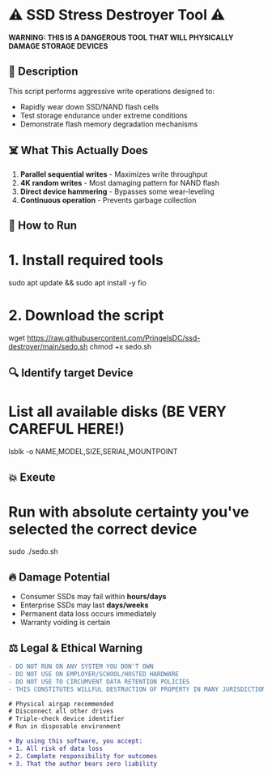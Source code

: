 # ⚠️ SSD Stress Destroyer Tool ⚠️

**WARNING: THIS IS A DANGEROUS TOOL THAT WILL PHYSICALLY DAMAGE STORAGE DEVICES**

## 📌 Description
This script performs aggressive write operations designed to:
- Rapidly wear down SSD/NAND flash cells
- Test storage endurance under extreme conditions
- Demonstrate flash memory degradation mechanisms

## ☠️ What This Actually Does
1. **Parallel sequential writes** - Maximizes write throughput
2. **4K random writes** - Most damaging pattern for NAND flash
3. **Direct device hammering** - Bypasses some wear-leveling
4. **Continuous operation** - Prevents garbage collection
## 🚀 How to Run
# 1. Install required tools
sudo apt update && sudo apt install -y fio

# 2. Download the script
wget https://raw.githubusercontent.com/PringelsDC/ssd-destroyer/main/sedo.sh
chmod +x sedo.sh
## 🔍 Identify target Device
# List all available disks (BE VERY CAREFUL HERE!)
lsblk -o NAME,MODEL,SIZE,SERIAL,MOUNTPOINT

## 💥 Exeute
# Run with absolute certainty you've selected the correct device
sudo ./sedo.sh
## 🔥 Damage Potential
- Consumer SSDs may fail within **hours/days**
- Enterprise SSDs may last **days/weeks**
- Permanent data loss occurs immediately
- Warranty voiding is certain

## ⚖️ Legal & Ethical Warning
```diff
- DO NOT RUN ON ANY SYSTEM YOU DON'T OWN
- DO NOT USE ON EMPLOYER/SCHOOL/HOSTED HARDWARE
- DO NOT USE TO CIRCUMVENT DATA RETENTION POLICIES
- THIS CONSTITUTES WILLFUL DESTRUCTION OF PROPERTY IN MANY JURISDICTIONS

# Physical airgap recommended
# Disconnect all other drives
# Triple-check device identifier
# Run in disposable environment

+ By using this software, you accept:
+ 1. All risk of data loss
+ 2. Complete responsibility for outcomes
+ 3. That the author bears zero liability
